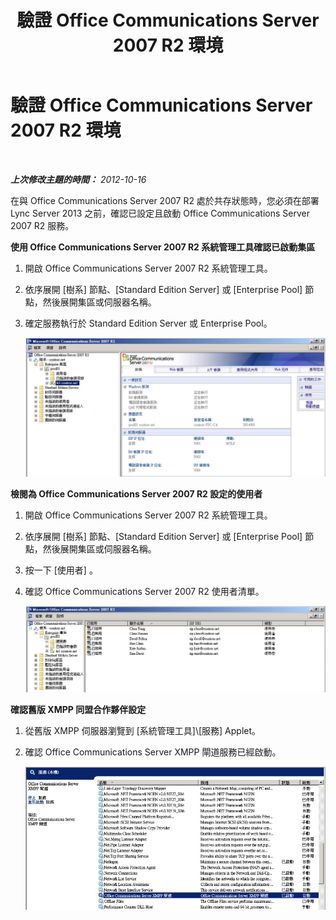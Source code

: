 ﻿---
title: 驗證 Office Communications Server 2007 R2 環境
TOCTitle: 驗證 Office Communications Server 2007 R2 環境
ms:assetid: e051bdd5-e7ef-4754-8705-900b2c57f37c
ms:mtpsurl: https://technet.microsoft.com/zh-tw/library/JJ721906(v=OCS.15)
ms:contentKeyID: 49890345
ms.date: 08/24/2015
mtps_version: v=OCS.15
ms.translationtype: HT
---

# 驗證 Office Communications Server 2007 R2 環境

 

_**上次修改主題的時間：** 2012-10-16_

在與 Office Communications Server 2007 R2 處於共存狀態時，您必須在部署 Lync Server 2013 之前，確認已設定且啟動 Office Communications Server 2007 R2 服務。

**使用 Office Communications Server 2007 R2 系統管理工具確認已啟動集區**

1.  開啟 Office Communications Server 2007 R2 系統管理工具。

2.  依序展開 \[樹系\] 節點、\[Standard Edition Server\] 或 \[Enterprise Pool\] 節點，然後展開集區或伺服器名稱。

3.  確定服務執行於 Standard Edition Server 或 Enterprise Pool。
    
    ![Office Communications Server 2007 R2 管理主控台](images/JJ204914.76897b6d-f433-47d2-930d-0816fc30a3c2(OCS.15).jpg "Office Communications Server 2007 R2 管理主控台")

**檢閱為 Office Communications Server 2007 R2 設定的使用者**

1.  開啟 Office Communications Server 2007 R2 系統管理工具。

2.  依序展開 \[樹系\] 節點、\[Standard Edition Server\] 或 \[Enterprise Pool\] 節點，然後展開集區或伺服器名稱。

3.  按一下 \[使用者\] 。

4.  確認 Office Communications Server 2007 R2 使用者清單。
    
    ![OCS 管理工具中的使用者清單](images/JJ721906.f6bb7c4f-cbed-4389-8d0a-69a28577f17a(OCS.15).jpg "OCS 管理工具中的使用者清單")

**確認舊版 XMPP 同盟合作夥伴設定**

1.  從舊版 XMPP 伺服器瀏覽到 \[系統管理工具\]\\\[服務\] Applet。

2.  確認 Office Communications Server XMPP 閘道服務已經啟動。
    
    ![Office Communications Server XMPP 閘道服務](images/JJ205231.23223724-3c4b-4cb9-ace2-1cab2c3c91c3(OCS.15).jpg "Office Communications Server XMPP 閘道服務")

